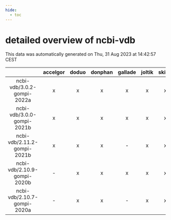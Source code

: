 ```yaml
---
hide:
  - toc
---
```


detailed overview of ncbi-vdb
=============================


This data was automatically generated on Thu, 31 Aug 2023 at 14:42:57 CEST  

| |accelgor|doduo|donphan|gallade|joltik|skitty|swalot|victini|
| :---: | :---: | :---: | :---: | :---: | :---: | :---: | :---: | :---: |
|ncbi-vdb/3.0.2-gompi-2022a|x|x|x|x|x|x|x|x|
|ncbi-vdb/3.0.0-gompi-2021b|x|x|x|x|x|x|x|x|
|ncbi-vdb/2.11.2-gompi-2021b|x|x|x|-|x|x|x|x|
|ncbi-vdb/2.10.9-gompi-2020b|-|x|x|x|x|x|x|x|
|ncbi-vdb/2.10.7-gompi-2020a|-|x|x|-|x|x|x|x|
